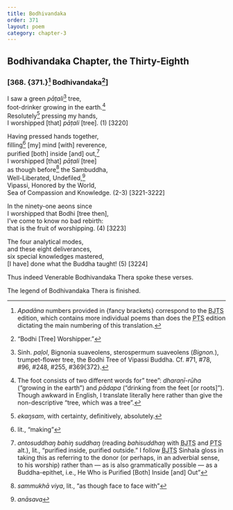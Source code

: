 ```yaml
---
title: Bodhivandaka
order: 371
layout: poem
category: chapter-3
---
```


## Bodhivandaka Chapter, the Thirty-Eighth

### \[368. {371.}[^1] Bodhivandaka[^2]\]

I saw a green *pāṭali*[^3] tree,  
foot-drinker growing in the earth.[^4]  
Resolutely[^5] pressing my hands,  
I worshipped \[that\] *pāṭali* \[tree\]. (1) \[3220\]

Having pressed hands together,  
filling[^6] \[my\] mind \[with\] reverence,  
purified \[both\] inside \[and\] out,[^7]  
I worshipped \[that\] *pāṭali* \[tree\]  
as though before[^8] the Sambuddha,  
Well-Liberated, Undefiled,[^9]  
Vipassi, Honored by the World,  
Sea of Compassion and Knowledge. (2-3) \[3221-3222\]

In the ninety-one aeons since  
I worshipped that Bodhi \[tree then\],  
I’ve come to know no bad rebirth:  
that is the fruit of worshipping. (4) \[3223\]

The four analytical modes,  
and these eight deliverances,  
six special knowledges mastered,  
\[I have\] done what the Buddha taught! (5) \[3224\]

Thus indeed Venerable Bodhivandaka Thera spoke these verses.

The legend of Bodhivandaka Thera is finished.

[^1]: *Apadāna* numbers provided in {fancy brackets} correspond to the <abbr title="Buddha Jayanthi Tripitaka Series">BJTS</abbr> edition, which contains more individual poems than does the <abbr title="Pali Text Society">PTS</abbr> edition dictating the main numbering of this translation.

[^2]: “Bodhi \[Tree\] Worshipper.”

[^3]: Sinh. *paḷol*, Bignonia suaveolens, sterospermum suaveolens (*Bignon.*), trumpet-flower tree, the Bodhi Tree of Vipassi Buddha. Cf. \#71, \#78, \#96, \#248, \#255, \#369{372}.

[^4]: The foot consists of two different words for” tree”: *dharaṇī-rūha* (“growing in the earth”) and *pādapa* (“drinking from the feet \[or roots\]”). Though awkward in English, I translate literally here rather than give the non-descriptive “tree, which was a tree”.

[^5]: *ekaŋsam*, with certainty, definitively, absolutely.

[^6]: lit., “making”

[^7]: *antosuddhaŋ bahiŋ suddhaŋ* (reading *bahisuddhaŋ* with <abbr title="Buddha Jayanthi Tripitaka Series">BJTS</abbr> and <abbr title="Pali Text Society">PTS</abbr> alt.), lit., “purified inside, purified outside.” I follow <abbr title="Buddha Jayanthi Tripitaka Series">BJTS</abbr> Sinhala gloss in taking this as referring to the donor (or perhaps, in an adverbial sense, to his worship) rather than — as is also grammatically possible — as a Buddha-epithet, i.e., He Who is Purified \[Both\] Inside \[and\] Out”

[^8]: *sammukhā viya*, lit., “as though face to face with”

[^9]: *anāsava*
